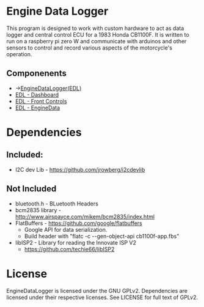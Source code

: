 # Engine Data Logger
This program is designed to work with custom hardware to act as data logger and central control ECU for a 1983 Honda CB1100F.
It is written to run on a raspberry pi zero W and communicate with arduinos and other sensors to control and record various aspects of the motorcycle's operation.

## Componenents
- ->[EngineDataLogger(EDL)](https://github.com/techie66/EngineDataLogger)
- [EDL - Dashboard](https://github.com/techie66/EngineDataLogger---Dashboard)
- [EDL - Front Controls](https://github.com/techie66/EngineDataLogger-FrontControls)
- [EDL - EngineData](https://github.com/techie66/EngineDataLogger-EngineData)

# Dependencies
## Included:<br>
- I2C dev Lib - https://github.com/jrowberg/i2cdevlib  

## Not Included
- bluetooth.h - BLuetooth Headers
- bcm2835 library - http://www.airspayce.com/mikem/bcm2835/index.html  
- FlatBuffers - https://github.com/google/flatbuffers  
	- Google API for data serialization.  
	- Build header with  "flatc -c --gen-object-api cb1100f-app.fbs"  
- libISP2 - Library for reading the Innovate ISP V2
	- https://github.com/techie66/libISP2

# License
EngineDataLogger is licensed under the GNU GPLv2. Dependencies are licensed under their respective licenses. See LICENSE for full text of GPLv2.
